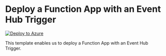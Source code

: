 # Deploy a Function App with an Event Hub Trigger


[![Deploy to Azure](https://aka.ms/deploytoazurebutton)](https://portal.azure.com/#create/Microsoft.Template/uri/https%3A%2F%2Fraw.githubusercontent.com%2Fmehul-birari%2Fsample-arm-templates%2Fmaster%2Ffunction-app-event-hub%2Fazuredeploy.json)  

This template enables us to deploy a Function App with an Event Hub Trigger. 

